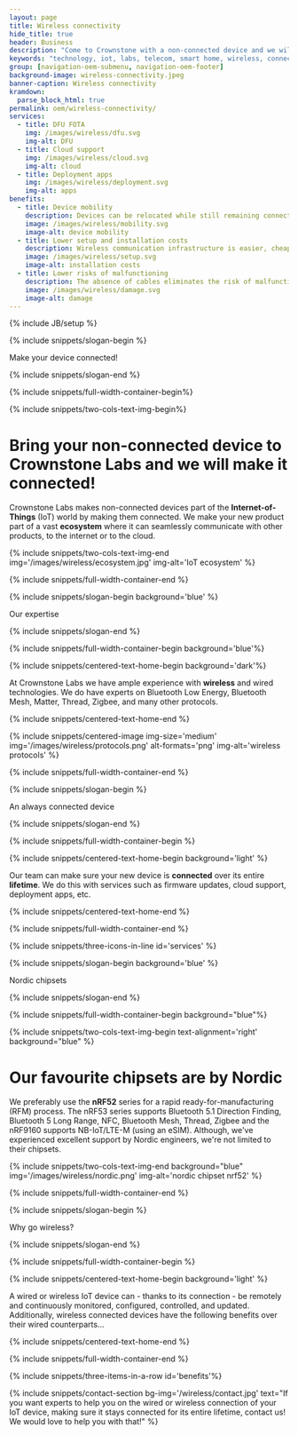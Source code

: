 ```yaml
---
layout: page
title: Wireless connectivity
hide_title: true
header: Business
description: "Come to Crownstone with a non-connected device and we will make it connected!"
keywords: "technology, iot, labs, telecom, smart home, wireless, connectivity"
group: [navigation-oem-submenu, navigation-oem-footer]
background-image: wireless-connectivity.jpeg
banner-caption: Wireless connectivity
kramdown:
  parse_block_html: true
permalink: oem/wireless-connectivity/
services:
  - title: DFU FOTA
    img: /images/wireless/dfu.svg
    img-alt: DFU 
  - title: Cloud support
    img: /images/wireless/cloud.svg
    img-alt: cloud
  - title: Deployment apps
    img: /images/wireless/deployment.svg
    img-alt: apps
benefits:
  - title: Device mobility
    description: Devices can be relocated while still remaining connected
    image: /images/wireless/mobility.svg
    image-alt: device mobility
  - title: Lower setup and installation costs
    description: Wireless communication infrastructure is easier, cheaper and faster to install
    image: /images/wireless/setup.svg
    image-alt: installation costs
  - title: Lower risks of malfunctioning
    description: The absence of cables eliminates the risk of malfunction due to cable damage
    image: /images/wireless/damage.svg
    image-alt: damage
---
```


{% include JB/setup %}



{% include snippets/slogan-begin %}

Make your device connected! 

{% include snippets/slogan-end %}


{% include snippets/full-width-container-begin%}

{% include snippets/two-cols-text-img-begin%}

# Bring your non-connected device to Crownstone Labs and we will make it connected!

Crownstone Labs makes non-connected devices part of the **Internet-of-Things** (IoT) world by making them connected. We make your new product part of a vast **ecosystem** where it can seamlessly communicate with other products, to the internet or to the cloud.

{% include snippets/two-cols-text-img-end img='/images/wireless/ecosystem.jpg' img-alt='IoT ecosystem' %}

{% include snippets/full-width-container-end %}



{% include snippets/slogan-begin background='blue' %}

Our expertise

{% include snippets/slogan-end %}


{% include snippets/full-width-container-begin background='blue'%}

{% include snippets/centered-text-home-begin background='dark'%}

At Crownstone Labs we have ample experience with **wireless** and wired technologies. We do have experts on Bluetooth Low Energy, Bluetooth Mesh, Matter, Thread, Zigbee, and many other protocols.

{% include snippets/centered-text-home-end %}

{% include snippets/centered-image img-size='medium' img='/images/wireless/protocols.png' alt-formats='png' img-alt='wireless protocols' %}

{% include snippets/full-width-container-end %}



{% include snippets/slogan-begin %}

An always connected device

{% include snippets/slogan-end %}

{% include snippets/full-width-container-begin %}

{% include snippets/centered-text-home-begin background='light' %}

Our team can make sure your new device is **connected** over its entire **lifetime**. We do this with services such as firmware updates, cloud support, deployment apps, etc. 

{% include snippets/centered-text-home-end %}

{% include snippets/full-width-container-end %}


{% include snippets/three-icons-in-line id='services' %}



{% include snippets/slogan-begin background='blue' %}

Nordic chipsets

{% include snippets/slogan-end %}


{% include snippets/full-width-container-begin background="blue"%}

{% include snippets/two-cols-text-img-begin text-alignment='right' background="blue" %}

# Our favourite chipsets are by Nordic

We preferably use the **nRF52** series for a rapid ready-for-manufacturing (RFM) process. The nRF53 series supports Bluetooth 5.1 Direction Finding, Bluetooth 5 Long Range, NFC, Bluetooth Mesh, Thread, Zigbee and the nRF9160 supports NB-IoT/LTE-M (using an eSIM). Although, we've experienced excellent support by Nordic engineers, we're not limited to their chipsets.

{% include snippets/two-cols-text-img-end background="blue" img='/images/wireless/nordic.png' img-alt='nordic chipset nrf52' %}

{% include snippets/full-width-container-end %}



{% include snippets/slogan-begin %}

Why go wireless?

{% include snippets/slogan-end %}

{% include snippets/full-width-container-begin %}

{% include snippets/centered-text-home-begin background='light' %}

A wired or wireless IoT device can - thanks to its connection - be remotely and continuously monitored, configured, controlled, and updated. Additionally, wireless connected devices have the following benefits over their wired counterparts...

{% include snippets/centered-text-home-end %}

{% include snippets/full-width-container-end %}


{% include snippets/three-items-in-a-row id='benefits'%}


{% include snippets/contact-section bg-img='/wireless/contact.jpg' text="If you want experts to help you on the wired or wireless connection of your IoT device, making sure it stays connected for its entire lifetime, contact us! We would love to help you with that!" %}
